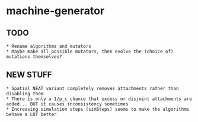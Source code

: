 machine-generator
=================

TODO
----
	* Rename algorithms and mutators
    * Maybe make all possible mutators, then evolve the (choice of) mutations themselves?

NEW STUFF
---------
	* Spatial NEAT variant completely removes attachments rather than disabling them
    * There is only a 1/p_c chance that excess or disjoint attachments are added... BUT it causes inconsistency sometimes
	* Increasing simulation steps (simSteps) seems to make the algorithms behave a LOT better

